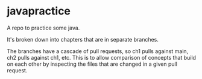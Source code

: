 # javapractice

A repo to practice some java.

It's broken down into chapters that are in separate branches. 

The branches have a cascade of pull requests, so ch1 pulls against main, ch2 pulls against ch1, etc. This is to allow comparison of concepts that build on each other by inspecting the files that are changed in a given pull request. 